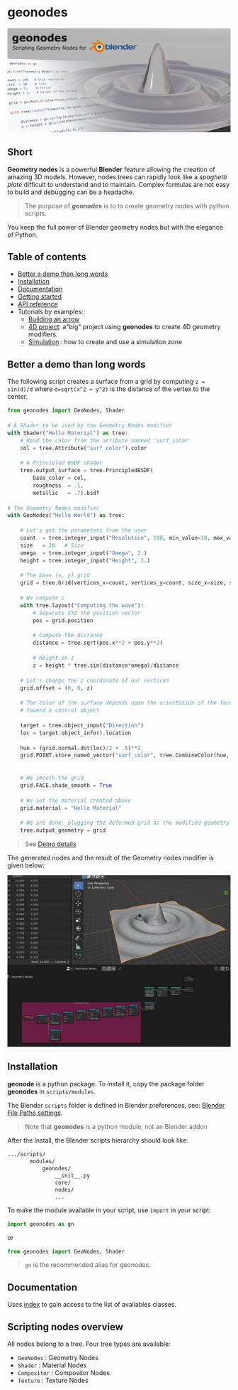 # geonodes

![Scripting Geometry Nodes for Blender](docs/images/geonodes.png)

## Short

**Geometry nodes** is a powerful **Blender** feature allowing the creation of amazing 3D models.
However, nodes trees can rapidly look like a _spaghetti plate_ difficult to understand and to maintain.
Complex formulas are not easy to build and debugging can be a headache.<br>
 
> The purpose of **_geonodes_** is to to create geometry nodes with python scripts.<br>
 
You keep the full power of Blender geometry nodes but with the elegance of Python.

## Table of contents

- [Better a demo than long words](#better-a-demo-than-long-words)
- [Installation](#installation)
- [Documentation](#documentation)
- [Getting started](docs/getting_started.md)
- [API reference](docs/index.md)
- Tutorials by examples:
  - [Building an arrow](docs/arrow.md)
  - [4D project](4d/4d%20project.md): a"big" project using **geonodes** to create 4D geometry modifiers.
  - [Simulation](docs/simulation.md) : how to create and use a simulation zone

## Better a demo than long words

The following script creates a surface from a grid by computing
`z = sin(d)/d` where `d=sqrt(x^2 + y^2)` is the distance of the vertex to the center.

```python
from geonodes import GeoNodes, Shader

# A Shader to be used by the Geometry Nodes modifier
with Shader("Hello Material") as tree:
    # Read the color from the arribute nameed 'surf_color'
    col = tree.Attribute("surf_color").color
    
    # A Principled BSDF shader 
    tree.output_surface = tree.PrincipledBSDF(
        base_color = col,
        roughness  = .1,
        metallic   = .7).bsdf
        
# The Geometry Nodes modifier
with GeoNodes("Hello World") as tree:
    
    # Let's get the parameters from the user
    count  = tree.integer_input("Resolution", 100, min_value=10, max_value=300)
    size   = 20   # Size
    omega  = tree.integer_input("Omega", 2.)
    height = tree.integer_input("Height", 2.)
    
    # The base (x, y) grid
    grid = tree.Grid(vertices_x=count, vertices_y=count, size_x=size, size_y=size).mesh
    
    # We compute z
    with tree.layout("Computing the wave"):
        # Separate XYZ the position vector 
        pos = grid.position
        
        # Compute the distance
        distance = tree.sqrt(pos.x**2 + pos.y**2)
        
        # Height in z
        z = height * tree.sin(distance*omega)/distance
        
    # Let's change the z coordinate of our vertices
    grid.offset = (0, 0, z)
    
    # The color of the surface depends upon the orientation of the faces
    # towerd a control object
    
    target = tree.object_input("Direction")
    loc = target.object_info().location
    
    hue = (grid.normal.dot(loc)/2 + .5)**2
    grid.POINT.store_named_vector("surf_color", tree.CombineColor(hue, .9, .7, mode='HSV'))
    
    
    # We smooth the grid
    grid.FACE.shade_smooth = True
    
    # We set the material created above
    grid.material = "Hello Material"
    
    # We are done: plugging the deformed grid as the modified geometry
    tree.output_geometry = grid        
```

> See [Demo details](docs/demo_1.md)

The generated nodes and the result of the Geometry nodes modifier is given below:

<img src="docs/images/demo_intro.png" width="600" class="center">

## Installation

**geonode** is a python package. To install it, copy the package folder **geonodes** in `scripts/modules`.

The Blender `scripts` folder is defined in Blender preferences, see: [Blender File Paths settings](https://docs.blender.org/manual/en/latest/editors/preferences/file_paths.html).

> Note that **geonodes** is a python module, not an Blender addon

After the install, the Blender scripts hierarchy should look like:
```
.../scripts/
       modules/
           geonodes/
               __init__.py
               core/
               nodes/
               ...
```

To make the module available in your script, use `import` in your script:

```python
import geonodes as gn
```

or

``` python
from geonodes import GeoNodes, Shader
```

> `gn` is the recommended alias for geonodes.

## Documentation

Uses [index](docs/index.md) to gain access to the list of availables classes.

## Scripting nodes overview

All nodes belong to a tree. Four tree types are available:
- `GeoNodes` : Geometry Nodes
- `Shader` : Material Nodes
- `Compositor` : Compositor Nodes
- `Texture` : Texture Nodes



